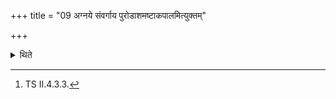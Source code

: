 +++
title = "09 अग्नये संवर्गाय पुरोडाशमष्टाकपालमित्युक्तम्"

+++

<details><summary>थिते</summary>

9. It has been said (in a Brāhmaṇa-text): “(One should offer) a sacrificial bread on eight potsherds to Agni Saṁvarga."[^1]   

[^1]: TS II.4.3.3. 
</details>
